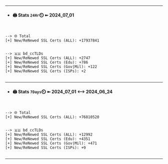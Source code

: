 

---
- #### 🖨️ **Stats** `24Hr`⏲️ ➼ 2024_07_01
```console


--> 🌐 Total
[+] New/ReNewed SSL Certs (ALL): +17937841


--> 🇧🇩 bd_ccTLDs
[+] New/ReNewed SSL Certs (ALL): +2747
[+] New/ReNewed SSL Certs (Edu): +786
[+] New/ReNewed SSL Certs (Gov|Mil): +122
[+] New/ReNewed SSL Certs (ISPs): +2


```

---
- #### 🖨️ **Stats** `7Days`⏲️ ➼ 2024_07_01 <--> 2024_06_24
```console


--> 🌐 Total
[+] New/ReNewed SSL Certs (ALL): +76810520


--> 🇧🇩 bd_ccTLDs
[+] New/ReNewed SSL Certs (ALL): +12992
[+] New/ReNewed SSL Certs (Edu): +4351
[+] New/ReNewed SSL Certs (Gov|Mil): +471
[+] New/ReNewed SSL Certs (ISPs): +9


```

---

